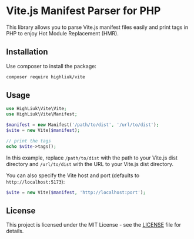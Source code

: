 # Vite.js Manifest Parser for PHP

This library allows you to parse Vite.js manifest files easily and print tags in PHP to enjoy Hot Module Replacement (HMR).

## Installation

Use composer to install the package:

```bash
composer require highliuk/vite
```

## Usage

```php
use HighLiuk\Vite\Vite;
use HighLiuk\Vite\Manifest;

$manifest = new Manifest('/path/to/dist', '/url/to/dist');
$vite = new Vite($manifest);

// print the tags
echo $vite->tags();
```

In this example, replace `/path/to/dist` with the path to your Vite.js dist directory and `/url/to/dist` with the URL to your Vite.js dist directory.

You can also specify the Vite host and port (defaults to `http://localhost:5173`):

```php
$vite = new Vite($manifest, 'http://localhost:port');
```

## License

This project is licensed under the MIT License - see the [LICENSE](LICENSE) file for details.
